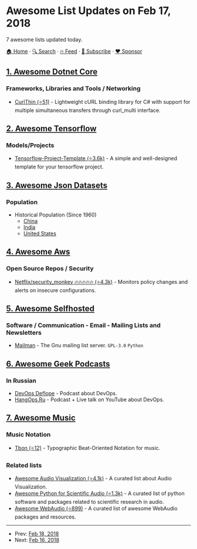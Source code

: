 # Awesome List Updates on Feb 17, 2018

7 awesome lists updated today.

[🏠 Home](/README.md) · [🔍 Search](https://www.trackawesomelist.com/search/) · [🔥 Feed](https://www.trackawesomelist.com/rss.xml) · [📮 Subscribe](https://trackawesomelist.us17.list-manage.com/subscribe?u=d2f0117aa829c83a63ec63c2f&id=36a103854c) · [❤️  Sponsor](https://github.com/sponsors/theowenyoung)



## [1. Awesome Dotnet Core](/content/thangchung/awesome-dotnet-core/README.md)

### Frameworks, Libraries and Tools / Networking

*   [CurlThin (⭐51)](https://github.com/stil/CurlThin) - Lightweight cURL binding library for C# with support for multiple simultaneous transfers through curl\_multi interface.

## [2. Awesome Tensorflow](/content/jtoy/awesome-tensorflow/README.md)

### Models/Projects

*   [Tensorflow-Project-Template (⭐3.6k)](https://github.com/Mrgemy95/Tensorflow-Project-Template) - A simple and well-designed template for your tensorflow project.

## [3. Awesome Json Datasets](/content/jdorfman/awesome-json-datasets/README.md)

### Population

*   Historical Population (Since 1960)
    *   [China](http://api.worldbank.org/countries/CHN/indicators/SP.POP.TOTL?per_page=5000\&format=json)
    *   [India](http://api.worldbank.org/countries/IND/indicators/SP.POP.TOTL?per_page=5000\&format=json)
    *   [United States](http://api.worldbank.org/countries/USA/indicators/SP.POP.TOTL?per_page=5000\&format=json)

## [4. Awesome Aws](/content/donnemartin/awesome-aws/README.md)

### Open Source Repos / Security

*   [Netflix/security\_monkey :fire::fire::fire::fire::fire: (⭐4.3k)](https://github.com/Netflix/security_monkey) - Monitors policy changes and alerts on insecure configurations.

## [5. Awesome Selfhosted](/content/awesome-selfhosted/awesome-selfhosted/README.md)

### Software / Communication - Email - Mailing Lists and Newsletters

*   [Mailman](https://www.gnu.org/software/mailman/) - The Gnu mailing list server. `GPL-3.0` `Python`

## [6. Awesome Geek Podcasts](/content/ayr-ton/awesome-geek-podcasts/README.md)

### In Russian

*   [DevOps Deflope](https://devopsdeflope.ru/) - Podcast about DevOps.
*   [HangOps.Ru](https://www.youtube.com/channel/UCr5mwN4AKxiYxysr8PeQdaA/feed) - Podcast + Live talk on YouTube about DevOps.

## [7. Awesome Music](/content/ciconia/awesome-music/README.md)

### Music Notation

*   [Tbon (⭐12)](https://github.com/Michael-F-Ellis/tbon) - Typographic Beat-Oriented Notation for music.

### Related lists

*   [Awesome Audio Visualization (⭐4.1k)](https://github.com/willianjusten/awesome-audio-visualization) - A curated list about Audio Visualization.
*   [Awesome Python for Scientific Audio (⭐1.3k)](https://github.com/faroit/awesome-python-scientific-audio) - A curated list of python software and packages related to scientific research in audio.
*   [Awesome WebAudio (⭐899)](https://github.com/notthetup/awesome-webaudio) - A curated list of awesome WebAudio packages and resources.

---

- Prev: [Feb 18, 2018](/content/2018/02/18/README.md)
- Next: [Feb 16, 2018](/content/2018/02/16/README.md)